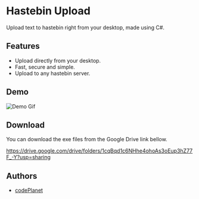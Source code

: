 # Hastebin Upload

Upload text to hastebin right from your desktop, made using C#.



## Features

 - Upload directly from your desktop.
 - Fast, secure and simple.
 - Upload to any hastebin server.


## Demo

![Demo Gif](https://i.imgur.com/aWNhsCW.gif)
## Download

You can download the exe files from the Google Drive link bellow.

https://drive.google.com/drive/folders/1cqBqd1c6NHhe4ohoAs3oEup3hZ77F_-Y?usp=sharing



## Authors

- [codePlanet](https://github.com/codePlanetOfficial)


